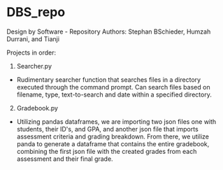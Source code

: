 # DBS_repo
Design by Software - Repository
Authors: Stephan BSchieder, Humzah Durrani, and Tianji 

Projects in order:
1. Searcher.py
  - Rudimentary searcher function that searches files in a directory executed through the command prompt. Can search files based on filename, type, text-to-search and date within a specified directory.
2. Gradebook.py
  - Utilizing pandas dataframes, we are importing two json files one with students, their ID's, and GPA, and another json file that imports assessment criteria and grading breakdown. From there, we utilize panda to generate a dataframe that contains the entire gradebook, combining the first json file with the created grades from each assessment and their final grade.
